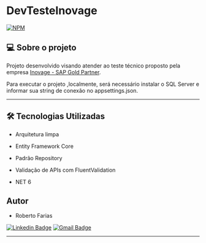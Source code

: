 # DevTesteInovage
[![NPM](https://img.shields.io/npm/l/react)](https://github.com/RobertoFarias1989/DevLarTech/blob/main/LICENSE) 



## 💻 Sobre o projeto

Projeto desenvolvido visando atender ao teste técnico proposto pela empresa [Inovage - SAP Gold Partner](https://inovage.com.br/).

Para executar o projeto ,localmente, será necessário instalar o SQL Server e informar sua string de conexão no appsettings.json.

---

## 🛠 Tecnologias Utilizadas

- Arquitetura limpa

- Entity Framework Core

- Padrão Repository

- Validação de APIs com FluentValidation
 
- NET 6

## Autor

- Roberto Farias

[![Linkedin Badge](https://img.shields.io/badge/-Roberto_Farias-blue?style=flat-square&logo=Linkedin&logoColor=white&link=https://https://www.linkedin.com/in/robertofarias1989/)](https://www.linkedin.com/in/robertofarias1989/)
[![Gmail Badge](https://img.shields.io/badge/-robertosf1989@gmail.com-c14438?style=flat-square&logo=Gmail&logoColor=white&link=mailto:math.henry04@hotmail.com)](mailto:robertosf1989@gmail.com)

---
